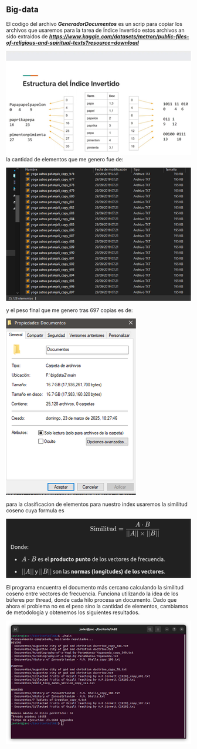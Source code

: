 ## Big-data
El codigo del archivo ***GeneradorDocumentos*** es un scrip para copiar los archivos que usaremos para la tarea de Índice Invertido
estos archivos an sido extraidos de ***https://www.kaggle.com/datasets/metron/public-files-of-religious-and-spiritual-texts?resource=download***

![Cantidad elementos](Imagenes/Esquemaoriginall.png)
la cantidad de elementos que me genero fue de:


![Cantidad elementos](Imagenes/CantidadElementos.png)


y el peso final que me genero tras 697 copias es de:


![Cantidad elementos](Imagenes/PesoFinal.png)

para la clasificacion de elementos para nuestro index usaremos la similitud coseno cuya formula es  

![Cantidad elementos](Imagenes/Formula.png)

El programa encuentra el documento más cercano calculando la similitud coseno entre vectores de frecuencia. Funciona utilizando la idea de los búferes por thread, donde cada hilo procesa un documento. Dado que ahora el problema no es el peso sino la cantidad de elementos, cambiamos de metodología y obtenemos los siguientes resultados.

![Cantidad elementos](Imagenes/ResultadosF.png)
